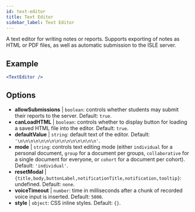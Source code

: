 ```yaml
---
id: text-editor
title: Text Editor
sidebar_label: Text Editor
---
```


A text editor for writing notes or reports. Supports exporting of notes as HTML or PDF files, as well as automatic submission to the ISLE server.

## Example

```jsx live
<TextEditor />
```

## Options

* __allowSubmissions__ | `boolean`: controls whether students may submit their reports to the server. Default: `true`.
* __canLoadHTML__ | `boolean`: controls whether to display button for loading a saved HTML file into the editor. Default: `true`.
* __defaultValue__ | `string`: default text of the editor. Default: `'\n\n\n\n\n\n\n\n\n\n\n\n\n\n\n'`.
* __mode__ | `string`: controls text editing mode (either `individual` for a personal document, `group` for a document per groups, `collaborative` for a single document for everyone, or `cohort` for a document per cohort). Default: `'individual'`.
* __resetModal__ | `{title,body,buttonLabel,notificationTitle,notification,tooltip}`: undefined. Default: `none`.
* __voiceTimeout__ | `number`: time in milliseconds after a chunk of recorded voice input is inserted. Default: `5000`.
* __style__ | `object`: CSS inline styles. Default: `{}`.
